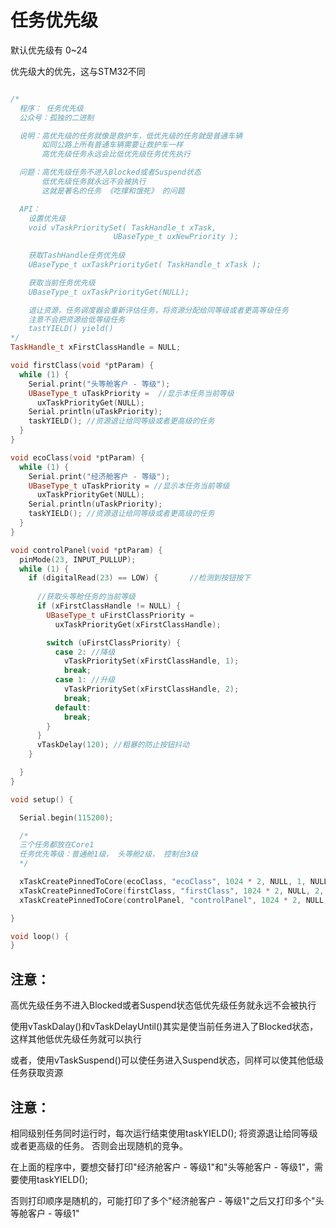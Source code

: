 # 任务优先级

默认优先级有 0~24

优先级大的优先，这与STM32不同

```c++

/*
  程序： 任务优先级
  公众号：孤独的二进制

  说明：高优先级的任务就像是救护车，低优先级的任务就是普通车辆
       如同公路上所有普通车辆需要让救护车一样
       高优先级任务永远会比低优先级任务优先执行

  问题：高优先级任务不进入Blocked或者Suspend状态
       低优先级任务就永远不会被执行
       这就是著名的任务 《吃撑和饿死》 的问题

  API：
    设置优先级
    void vTaskPrioritySet( TaskHandle_t xTask,
                       UBaseType_t uxNewPriority );
    
    获取TashHandle任务优先级
    UBaseType_t uxTaskPriorityGet( TaskHandle_t xTask );

    获取当前任务优先级
    UBaseType_t uxTaskPriorityGet(NULL);

    退让资源，任务调度器会重新评估任务，将资源分配给同等级或者更高等级任务
    注意不会把资源给低等级任务
    tastYIELD() yield()
*/
TaskHandle_t xFirstClassHandle = NULL;

void firstClass(void *ptParam) {
  while (1) {
    Serial.print("头等舱客户 - 等级");
    UBaseType_t uTaskPriority =  //显示本任务当前等级
      uxTaskPriorityGet(NULL);
    Serial.println(uTaskPriority);
    taskYIELD(); //资源退让给同等级或者更高级的任务
  }
}

void ecoClass(void *ptParam) {
  while (1) {
    Serial.print("经济舱客户 - 等级");
    UBaseType_t uTaskPriority = //显示本任务当前等级
      uxTaskPriorityGet(NULL);
    Serial.println(uTaskPriority);
    taskYIELD(); //资源退让给同等级或者更高级的任务
  }
}

void controlPanel(void *ptParam) {
  pinMode(23, INPUT_PULLUP);
  while (1) {
    if (digitalRead(23) == LOW) {       //检测到按钮按下
      
      //获取头等舱任务的当前等级
      if (xFirstClassHandle != NULL) {
        UBaseType_t uFirstClassPriority =
          uxTaskPriorityGet(xFirstClassHandle);

        switch (uFirstClassPriority) {
          case 2: //降级
            vTaskPrioritySet(xFirstClassHandle, 1);
            break;
          case 1: //升级
            vTaskPrioritySet(xFirstClassHandle, 2);
            break;
          default:
            break;
        }
      }
      vTaskDelay(120); //粗暴的防止按钮抖动
    }

  }
}

void setup() {

  Serial.begin(115200);

  /*
  三个任务都放在Core1
  任务优先等级：普通舱1级， 头等舱2级， 控制台3级
  */

  xTaskCreatePinnedToCore(ecoClass, "ecoClass", 1024 * 2, NULL, 1, NULL, 1);
  xTaskCreatePinnedToCore(firstClass, "firstClass", 1024 * 2, NULL, 2, &xFirstClassHandle, 1);
  xTaskCreatePinnedToCore(controlPanel, "controlPanel", 1024 * 2, NULL, 3, NULL, 1);

}

void loop() {
}

```

## 注意：
高优先级任务不进入Blocked或者Suspend状态低优先级任务就永远不会被执行

使用vTaskDalay()和vTaskDelayUntil()其实是使当前任务进入了Blocked状态，这样其他低优先级任务就可以执行

或者，使用vTaskSuspend()可以使任务进入Suspend状态，同样可以使其他低级任务获取资源

## 注意：
相同级别任务同时运行时，每次运行结束使用taskYIELD(); 将资源退让给同等级或者更高级的任务。
否则会出现随机的竞争。

在上面的程序中，要想交替打印"经济舱客户 - 等级1"和"头等舱客户 - 等级1"，需要使用taskYIELD();

否则打印顺序是随机的，可能打印了多个"经济舱客户 - 等级1"之后又打印多个"头等舱客户 - 等级1"